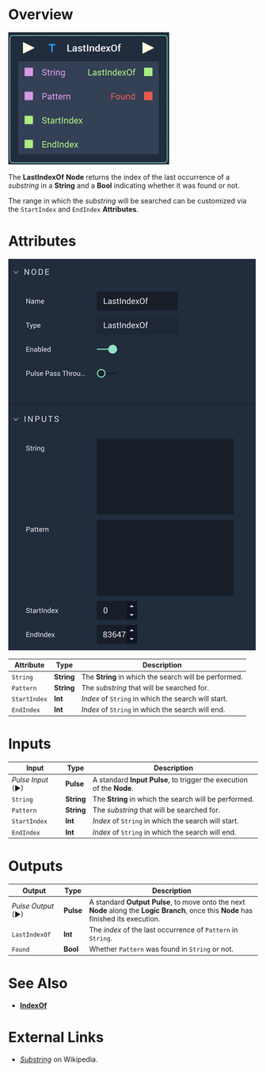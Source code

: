 # Overview

![The LastIndexOf Node.](../../.gitbook/assets/lastindexofnode.png)

The **LastIndexOf** **Node** returns the index of the last occurrence of a *substring* in a **String** and a **Bool** indicating whether it was found or not.

The range in which the *substring* will be searched can be customized via the `StartIndex` and `EndIndex` **Attributes**.


# Attributes

![The LastIndexOf Node Attributes.](../../.gitbook/assets/lastindexofattributes.png)

|Attribute|Type|Description|
|---|---|---|
| `String` | **String** | The **String** in which the search will be performed. |
| `Pattern` | **String** | The *substring* that will be searched for. |
| `StartIndex` | **Int** | *Index* of `String` in which the search will start. |
| `EndIndex` | **Int** | *Index* of `String` in which the search will end. |

# Inputs

|Input|Type|Description|
|---|---|---|
|*Pulse Input* (►)|**Pulse**|A standard **Input Pulse**, to trigger the execution of the **Node**.|
| `String` | **String** | The **String** in which the search will be performed. |
| `Pattern` | **String** | The *substring* that will be searched for. |
| `StartIndex` | **Int** | *Index* of `String` in which the search will start. |
| `EndIndex` | **Int** | *Index* of `String` in which the search will end. |

# Outputs

|Output|Type|Description|
|---|---|---|
|*Pulse Output* (►)|**Pulse**|A standard **Output Pulse**, to move onto the next **Node** along the **Logic Branch**, once this **Node** has finished its execution.|
| `LastIndexOf` | **Int** | The *index* of the last occurrence of `Pattern` in `String`.  |
| `Found` | **Bool** | Whether `Pattern` was found in `String` or not. |

# See Also

* [**IndexOf**](indexof.md)

# External Links

* [*Substring*](https://en.wikipedia.org/wiki/Substring) on Wikipedia.